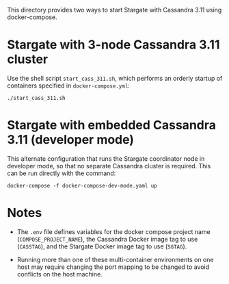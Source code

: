 This directory provides two ways to start Stargate with Cassandra 3.11 using docker-compose.

# Stargate with 3-node Cassandra 3.11 cluster

Use the shell script `start_cass_311.sh`, which performs an orderly startup of containers 
specified in `docker-compose.yml`:

`./start_cass_311.sh`

# Stargate with embedded Cassandra 3.11 (developer mode)

This alternate configuration that runs the Stargate coordinator node in developer mode, so that no
separate Cassandra cluster is required. This can be run directly with the command:

`docker-compose -f docker-compose-dev-mode.yaml up`

# Notes

* The `.env` file defines variables for the docker compose project name (`COMPOSE_PROJECT_NAME`),
  the Cassandra Docker image tag to use (`CASSTAG`), and the Stargate Docker image tag to use
  (`SGTAG`).

* Running more than one of these multi-container environments on one host may require
  changing the port mapping to be changed to avoid conflicts on the host machine.



